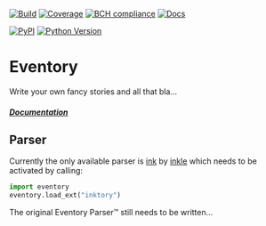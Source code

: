 [![Build](https://travis-ci.org/siku2/Eventory.svg?branch=master)](https://travis-ci.org/siku2/Eventory)
[![Coverage](https://codecov.io/gh/siku2/Eventory/branch/master/graph/badge.svg)](https://codecov.io/gh/siku2/Eventory)
[![BCH compliance](https://bettercodehub.com/edge/badge/siku2/Eventory?branch=master)](https://bettercodehub.com/)
[![Docs](https://readthedocs.org/projects/eventory/badge/?version=latest)](http://eventory.readthedocs.io/en/latest/?badge=latest)

[![PyPI](https://img.shields.io/pypi/v/Eventory.svg)](https://pypi.org/project/Eventory/)
[![Python Version](https://img.shields.io/pypi/pyversions/Eventory.svg)](https://pypi.org/project/Eventory)

# Eventory
Write your own fancy stories and all that bla...

##### [Documentation](http://eventory.readthedocs.io)

## Parser
Currently the only available parser is [ink](https://github.com/inkle/ink) by [inkle](https://www.inklestudios.com/) which needs to be activated by
calling:
````python
import eventory
eventory.load_ext("inktory")
````
The original Eventory Parser™ still needs to be written...